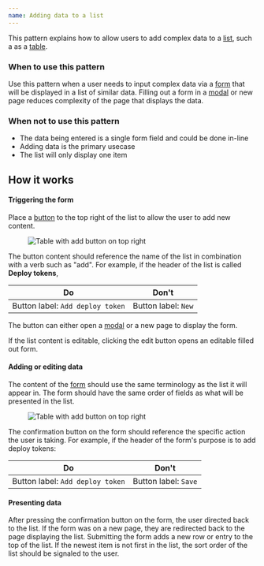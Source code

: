 ```yaml
---
name: Adding data to a list
---
```


This pattern explains how to allow users to add complex data to a [list](/components/list), such a as a [table](/components/table).

### When to use this pattern

Use this pattern when a user needs to input complex data via a [form](/components/form) that will be displayed in a list of similar data. Filling out a form in a [modal](/components/modal) or new page reduces complexity of the page that displays the data.

### When not to use this pattern

* The data being entered is a single form field and could be done in-line
* Adding data is the primary usecase
* The list will only display one item

## How it works

#### Triggering the form

Place a [button](/components/button) to the top right of the list to allow the user to add new content.

<figure class="figure" role="figure" aria-label="Table with add button on top right">
  <img class="figure-img" src="/img/add-data-to-list-table.svg" alt="Table with add button on top right" role="img" />
  <figcaption class="figure-caption"></figcaption>
</figure>

The button content should reference the name of the list in combination with a verb such as "add". For example, if the header of the list is called **Deploy tokens**,

| Do | Don't |
| --- | --- |
| Button label: `Add deploy token` | Button label: `New` |

The button can either open a [modal](/components/modal) or a new page to display the form.

If the list content is editable, clicking the edit button opens an editable filled out form.

#### Adding or editing data

The content of the [form](components/form) should use the same terminology as the list it will appear in. The form should have the same order of fields as what will be presented in the list.

<figure class="figure" role="figure" aria-label="Modal form">
  <img class="figure-img" src="/img/modal-protected-tags.svg" alt="Table with add button on top right" role="img" />
  <figcaption class="figure-caption"></figcaption>
</figure>

The confirmation button on the form should reference the specific action the user is taking. For example, if the header of the form's purpose is to add deploy tokens:

| Do | Don't |
| --- | --- |
| Button label: `Add deploy token` | Button label: `Save` |


#### Presenting data

After pressing the confirmation button on the form, the user directed back to the list. If the form was on a new page, they are redirected back to the page displaying the list. Submitting the form adds a new row or entry to the top of the list. If the newest item is not first in the list, the sort order of the list should be signaled to the user.
